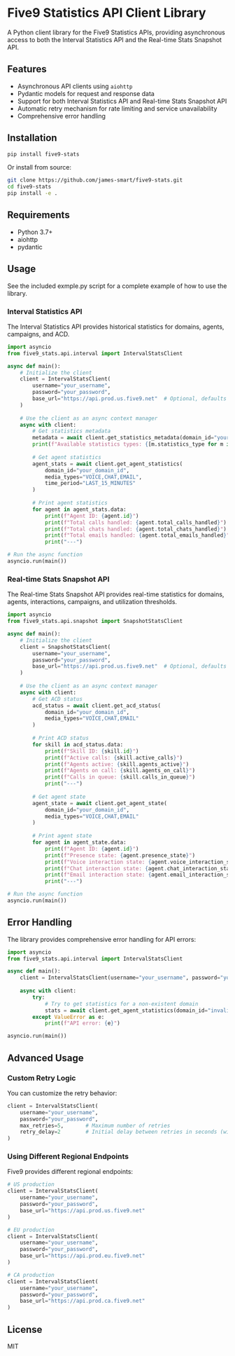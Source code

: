 # Five9 Statistics API Client Library

A Python client library for the Five9 Statistics APIs, providing asynchronous access to both the Interval Statistics API and the Real-time Stats Snapshot API.

## Features

- Asynchronous API clients using `aiohttp`
- Pydantic models for request and response data
- Support for both Interval Statistics API and Real-time Stats Snapshot API
- Automatic retry mechanism for rate limiting and service unavailability
- Comprehensive error handling

## Installation

```bash
pip install five9-stats
```

Or install from source:

```bash
git clone https://github.com/james-smart/five9-stats.git
cd five9-stats
pip install -e .
```

## Requirements

- Python 3.7+
- aiohttp
- pydantic

## Usage

See the included exmple.py script for a complete example of how to use the library.

### Interval Statistics API

The Interval Statistics API provides historical statistics for domains, agents, campaigns, and ACD.

```python
import asyncio
from five9_stats.api.interval import IntervalStatsClient

async def main():
    # Initialize the client
    client = IntervalStatsClient(
        username="your_username",
        password="your_password",
        base_url="https://api.prod.us.five9.net"  # Optional, defaults to US production
    )
    
    # Use the client as an async context manager
    async with client:
        # Get statistics metadata
        metadata = await client.get_statistics_metadata(domain_id="your_domain_id")
        print(f"Available statistics types: {[m.statistics_type for m in metadata.items]}")
        
        # Get agent statistics
        agent_stats = await client.get_agent_statistics(
            domain_id="your_domain_id",
            media_types="VOICE,CHAT,EMAIL",
            time_period="LAST_15_MINUTES"
        )
        
        # Print agent statistics
        for agent in agent_stats.data:
            print(f"Agent ID: {agent.id}")
            print(f"Total calls handled: {agent.total_calls_handled}")
            print(f"Total chats handled: {agent.total_chats_handled}")
            print(f"Total emails handled: {agent.total_emails_handled}")
            print("---")

# Run the async function
asyncio.run(main())
```

### Real-time Stats Snapshot API

The Real-time Stats Snapshot API provides real-time statistics for domains, agents, interactions, campaigns, and utilization thresholds.

```python
import asyncio
from five9_stats.api.snapshot import SnapshotStatsClient

async def main():
    # Initialize the client
    client = SnapshotStatsClient(
        username="your_username",
        password="your_password",
        base_url="https://api.prod.us.five9.net"  # Optional, defaults to US production
    )
    
    # Use the client as an async context manager
    async with client:
        # Get ACD status
        acd_status = await client.get_acd_status(
            domain_id="your_domain_id",
            media_types="VOICE,CHAT,EMAIL"
        )
        
        # Print ACD status
        for skill in acd_status.data:
            print(f"Skill ID: {skill.id}")
            print(f"Active calls: {skill.active_calls}")
            print(f"Agents active: {skill.agents_active}")
            print(f"Agents on call: {skill.agents_on_call}")
            print(f"Calls in queue: {skill.calls_in_queue}")
            print("---")
        
        # Get agent state
        agent_state = await client.get_agent_state(
            domain_id="your_domain_id",
            media_types="VOICE,CHAT,EMAIL"
        )
        
        # Print agent state
        for agent in agent_state.data:
            print(f"Agent ID: {agent.id}")
            print(f"Presence state: {agent.presence_state}")
            print(f"Voice interaction state: {agent.voice_interaction_state}")
            print(f"Chat interaction state: {agent.chat_interaction_state}")
            print(f"Email interaction state: {agent.email_interaction_state}")
            print("---")

# Run the async function
asyncio.run(main())
```

## Error Handling

The library provides comprehensive error handling for API errors:

```python
import asyncio
from five9_stats.api.interval import IntervalStatsClient

async def main():
    client = IntervalStatsClient(username="your_username", password="your_password")
    
    async with client:
        try:
            # Try to get statistics for a non-existent domain
            stats = await client.get_agent_statistics(domain_id="invalid_domain_id")
        except ValueError as e:
            print(f"API error: {e}")

asyncio.run(main())
```

## Advanced Usage

### Custom Retry Logic

You can customize the retry behavior:

```python
client = IntervalStatsClient(
    username="your_username",
    password="your_password",
    max_retries=5,       # Maximum number of retries
    retry_delay=2        # Initial delay between retries in seconds (will use exponential backoff)
)
```

### Using Different Regional Endpoints

Five9 provides different regional endpoints:

```python
# US production
client = IntervalStatsClient(
    username="your_username",
    password="your_password",
    base_url="https://api.prod.us.five9.net"
)

# EU production
client = IntervalStatsClient(
    username="your_username",
    password="your_password",
    base_url="https://api.prod.eu.five9.net"
)

# CA production
client = IntervalStatsClient(
    username="your_username",
    password="your_password",
    base_url="https://api.prod.ca.five9.net"
)
```

## License

MIT